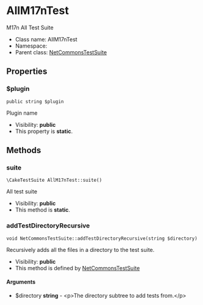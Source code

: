 AllM17nTest
===============

M17n All Test Suite




* Class name: AllM17nTest
* Namespace: 
* Parent class: [NetCommonsTestSuite](NetCommonsTestSuite.md)





Properties
----------


### $plugin

    public string $plugin

Plugin name



* Visibility: **public**
* This property is **static**.


Methods
-------


### suite

    \CakeTestSuite AllM17nTest::suite()

All test suite



* Visibility: **public**
* This method is **static**.




### addTestDirectoryRecursive

    void NetCommonsTestSuite::addTestDirectoryRecursive(string $directory)

Recursively adds all the files in a directory to the test suite.



* Visibility: **public**
* This method is defined by [NetCommonsTestSuite](NetCommonsTestSuite.md)


#### Arguments
* $directory **string** - &lt;p&gt;The directory subtree to add tests from.&lt;/p&gt;


